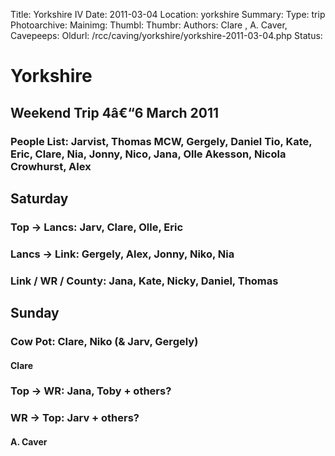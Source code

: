 Title: Yorkshire IV
Date: 2011-03-04
Location: yorkshire
Summary: 
Type: trip
Photoarchive:
Mainimg: 
Thumbl: 
Thumbr: 
Authors: Clare , A. Caver, 
Cavepeeps:
Oldurl: /rcc/caving/yorkshire/yorkshire-2011-03-04.php
Status:

#  Yorkshire 

##  Weekend Trip 4â€“6 March 2011 

###  People List: Jarvist, Thomas MCW, Gergely, Daniel Tio, Kate, Eric, Clare, Nia, Jonny, Nico, Jana, Olle Akesson, Nicola Crowhurst, Alex 

##  Saturday 

###  Top -&gt; Lancs: Jarv, Clare, Olle, Eric 

###  Lancs -&gt; Link: Gergely, Alex, Jonny, Niko, Nia 

###  Link / WR / County: Jana, Kate, Nicky, Daniel, Thomas 

##  Sunday 

###  Cow Pot: Clare, Niko (&amp; Jarv, Gergely) 

####  Clare 

###  Top -&gt; WR: Jana, Toby + others? 

###  WR -&gt; Top: Jarv + others? 

####  A. Caver 
